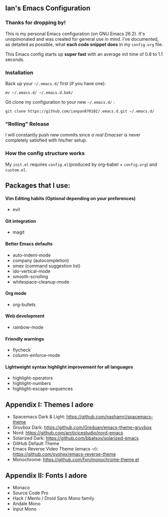 ## Ian's Emacs Configuration

### Thanks for dropping by!
This is my personal Emacs configuration (on GNU Emacs 26.2). It's unopinionated and was created for general use in mind. I've documented, as detailed as possible, what **each code snippet does** in my `config.org` file.

This Emacs config starts up **super fast** with an average init time of 0.8 to 1.1 seconds.

### Installation
Back up your `~/.emacs.d/` first (if you have one):

```mv ~/.emacs.d/ ~/.emacs.d.bak/```

Git clone my configuration to your new `~/.emacs.d/` :

```git clone https://github.com/ianpan870102/.emacs.d.git ~/.emacs.d/```

### "Rolling" Release
I will constantly push new commits since *a real Emacser* is never completely satisfied with his/her setup.

### How the config structure works

My `init.el` requires `config.el`(produced by org-babel + `config.org`) and `custom.el`.

## Packages that I use:

#### Vim Editing habits (Optional depending on your preferences)
- evil

#### Git integration
- magit

#### Better Emacs defaults
- auto-indent-mode
- company (autocompletion)
- smex (command suggestion list)
- ido-vertical-mode
- smooth-scrolling
- whitespace-cleanup-mode

#### Org mode
- org-bullets

#### Web development
- rainbow-mode

#### Friendly warnings
- flycheck
- column-enforce-mode

#### Lightweight syntax highlight improvement for all languages
- highlight-operators
- highlight-numbers
- highlight-escape-sequences

## Appendix I: Themes I adore
- Spacemacs Dark & Light: https://github.com/nashamri/spacemacs-theme
- Gruvbox Dark: https://github.com/Greduan/emacs-theme-gruvbox
- Nord: https://github.com/arcticicestudio/nord-emacs
- Solarized Dark: https://github.com/bbatsov/solarized-emacs
- GitHub Default Theme
- Emacs Reverse Video Theme (emacs -r): https://github.com/syohex/emacs-reverse-theme
- Monochrome: https://github.com/fxn/monochrome-theme.el

## Appendix II: Fonts I adore
- Monaco
- Source Code Pro
- Hack / Menlo / Droid Sans Mono family
- Andale Mono
- Input Mono
